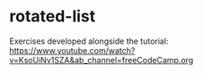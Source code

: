 # rotated-list
Exercises developed alongside the tutorial: https://www.youtube.com/watch?v=KsoUiNv1SZA&ab_channel=freeCodeCamp.org
